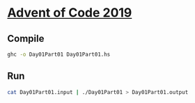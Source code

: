# [Advent of Code 2019](https://adventofcode.com/2019)

## Compile

```sh
ghc -o Day01Part01 Day01Part01.hs
```

## Run

```sh
cat Day01Part01.input | ./Day01Part01 > Day01Part01.output
```
